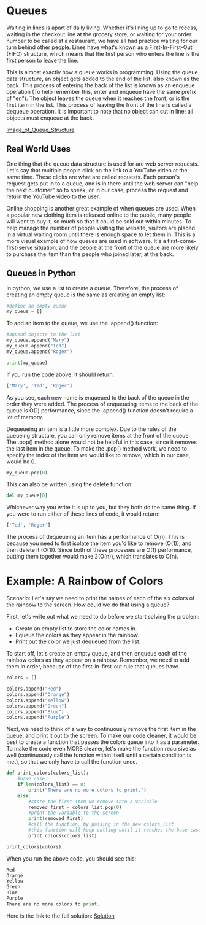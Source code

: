 # Queues

Waiting in lines is apart of daily living. Whether it's lining up to go to recess, waiting in the checkout line at the grocery store, or waiting for your order number to be called at a restaurant, we have all had practice waiting for our turn behind other people. Lines have what's known as a First-In-First-Out (FIFO) structure, which means that the first person who enters the line is the first person to leave the line. 

This is almost exactly how a queue works in programming. Using the queue data structure, an object gets added to the end of the list, also known as the back. This process of entering the back of the list is known as an enqueue operation (To help remember this, enter and enqueue have the same prefix of "en"). The object leaves the queue when it reaches the front, or is the first item in the list. This process of leaving the front of the line is called a dequeue operation. It is important to note that no object can cut in line; all objects must enqueue at the back. 

[Image_of_Queue_Structure](queue_image.png)

## Real World Uses

One thing that the queue data structure is used for are web server requests. Let's say that multiple people click on the link to a YouTube video at the same time. These clicks are what are called requests. Each person's request gets put in to a queue, and is in there until the web server can "help the next customer" so to speak, or in our case, process the request and return the YouTube video to the user.

Online shopping is another great example of when queues are used. When a popular new clothing item is released online to the public, many people will want to buy it, so much so that it could be sold out within minutes. To help manage the number of people visiting the website, visitors are placed in a virtual waiting room until there is enough space to let them in. This is a more visual example of how queues are used in software. It's a first-come-first-serve situation, and the people at the front of the queue are more likely to purchase the item than the people who joined later, at the back. 

## Queues in Python

In python, we use a list to create a queue. Therefore, the process of creating an empty queue is the same as creating an empty list:

```python
#define an empty queue
my_queue = []

```

To add an item to the queue, we use the .append() function:

```python
#append objects to the list
my_queue.append("Mary")
my_queue.append("Ted")
my_queue.append("Roger")

print(my_queue)
```

If you run the code above, it should return:

```python
['Mary', 'Ted', 'Roger']
```

As you see, each new name is enqueued to the back of the queue in the order they were added. The process of enqueueing items to the back of the queue is O(1) performance, since the .append() function doesn't require a lot of memory.  

Dequeueing an item is a little more complex. Due to the rules of the queueing structure, you can only remove items at the front of the queue. The .pop() method alone would not be helpful in this case, since it removes the last item in the queue. To make the .pop() method work, we need to specify the index of the item we would like to remove, which in our case, would be 0.

```python
my_queue.pop(0)
```
This can also be written using the delete function:

```python
del my_queue[0]
```
Whichever way you write it is up to you, but they both do the same thing. If you were to run either of these lines of code, it would return:

```python
['Ted', 'Roger']
```

The process of dequeueing an item has a performance of O(n). This is because you need to first isolate the item you'd like to remove (O(1)), and then delete it (O(1)). Since both of these processes are O(1) performance, putting them together would make 2(O(n)), which translates to O(n).

# Example: A Rainbow of Colors

Scenario: Let's say we need to print the names of each of the six colors of the rainbow to the screen. How could we do that using a queue?

First, let's write out what we need to do before we start solving the problem: 
- Create an empty list to store the color names in.
- Equeue the colors as they appear in the rainbow.
- Print out the color we just dequeued from the list.

To start off, let's create an empty queue, and then enqueue each of the rainbow colors as they appear on a rainbow. Remember, we need to add them in order, because of the first-in-first-out rule that queues have. 

```python
colors = []

colors.append("Red")
colors.append("Orange")
colors.append("Yellow")
colors.append("Green")
colors.append("Blue")
colors.append("Purple")
```

Next, we need to think of a way to continuously remove the first item in the queue, and print it out to the screen. To make our code cleaner, it would be best to create a function that passes the colors queue into it as a parameter. To make the code even MORE cleaner, let's make the function recursive as well (continuously call the function within itself until a certain condition is met), so that we only have to call the function once. 

```python
def print_colors(colors_list):
    #base case
    if len(colors_list) == 0:
        print("There are no more colors to print.")
    else:
        #store the first item we remove into a variable
        removed_first = colors_list.pop(0)
        #print the variable to the screen
        print(removed_first)
        #call the function, by passing in the new colors_list
        #this function will keep calling until it reaches the base case condition above
        print_colors(colors_list)

print_colors(colors)
```

When you run the above code, you should see this:
```python
Red
Orange
Yellow
Green 
Blue  
Purple
There are no more colors to print.
```
Here is the link to the full solution: [Solution](rainbow_of_color_solution.py)

